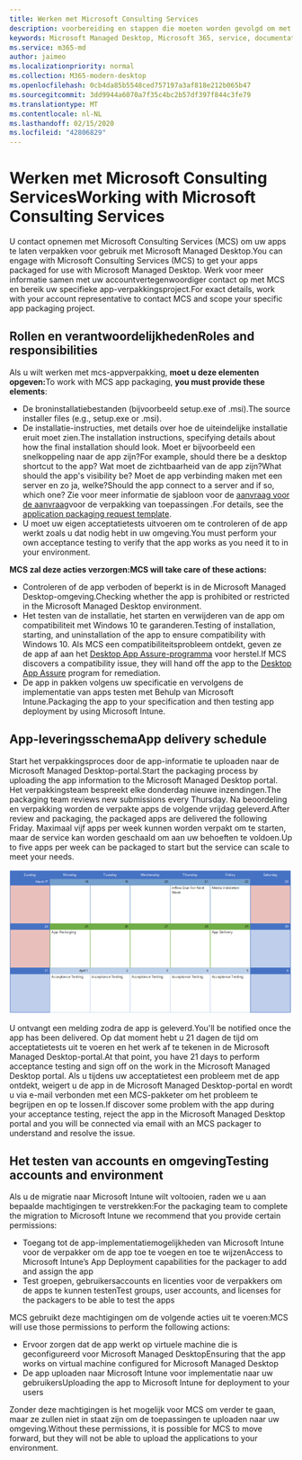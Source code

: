 ```yaml
---
title: Werken met Microsoft Consulting Services
description: voorbereiding en stappen die moeten worden gevolgd om met MCS samen te werken om uw apps te verpakken
keywords: Microsoft Managed Desktop, Microsoft 365, service, documentatie, apps, MCS, verpakking
ms.service: m365-md
author: jaimeo
ms.localizationpriority: normal
ms.collection: M365-modern-desktop
ms.openlocfilehash: 0cb4da85b5548ced757197a3af818e212b065b47
ms.sourcegitcommit: 3dd9944a6070a7f35c4bc2b57df397f844c3fe79
ms.translationtype: MT
ms.contentlocale: nl-NL
ms.lasthandoff: 02/15/2020
ms.locfileid: "42806829"
---
```

# <a name="working-with-microsoft-consulting-services"></a><span data-ttu-id="62c1f-104">Werken met Microsoft Consulting Services</span><span class="sxs-lookup"><span data-stu-id="62c1f-104">Working with Microsoft Consulting Services</span></span>

<span data-ttu-id="62c1f-105">U contact opnemen met Microsoft Consulting Services (MCS) om uw apps te laten verpakken voor gebruik met Microsoft Managed Desktop.</span><span class="sxs-lookup"><span data-stu-id="62c1f-105">You can engage with Microsoft Consulting Services (MCS) to get your apps packaged for use with Microsoft Managed Desktop.</span></span> <span data-ttu-id="62c1f-106">Werk voor meer informatie samen met uw accountvertegenwoordiger contact op met MCS en bereik uw specifieke app-verpakkingsproject.</span><span class="sxs-lookup"><span data-stu-id="62c1f-106">For exact details, work with your account representative to contact MCS and scope your specific app packaging project.</span></span>

## <a name="roles-and-responsibilities"></a><span data-ttu-id="62c1f-107">Rollen en verantwoordelijkheden</span><span class="sxs-lookup"><span data-stu-id="62c1f-107">Roles and responsibilities</span></span>

<span data-ttu-id="62c1f-108">Als u wilt werken met mcs-appverpakking, **moet u deze elementen opgeven:**</span><span class="sxs-lookup"><span data-stu-id="62c1f-108">To work with MCS app packaging, **you must provide these elements**:</span></span>

- <span data-ttu-id="62c1f-109">De broninstallatiebestanden (bijvoorbeeld setup.exe of .msi).</span><span class="sxs-lookup"><span data-stu-id="62c1f-109">The source installer files (e.g., setup.exe or .msi).</span></span>
- <span data-ttu-id="62c1f-110">De installatie-instructies, met details over hoe de uiteindelijke installatie eruit moet zien.</span><span class="sxs-lookup"><span data-stu-id="62c1f-110">The installation instructions, specifying details about how the final installation should look.</span></span> <span data-ttu-id="62c1f-111">Moet er bijvoorbeeld een snelkoppeling naar de app zijn?</span><span class="sxs-lookup"><span data-stu-id="62c1f-111">For example, should there be a desktop shortcut to the app?</span></span> <span data-ttu-id="62c1f-112">Wat moet de zichtbaarheid van de app zijn?</span><span class="sxs-lookup"><span data-stu-id="62c1f-112">What should the app's visibility be?</span></span> <span data-ttu-id="62c1f-113">Moet de app verbinding maken met een server en zo ja, welke?</span><span class="sxs-lookup"><span data-stu-id="62c1f-113">Should the app connect to a server and if so, which one?</span></span> <span data-ttu-id="62c1f-114">Zie voor meer informatie de sjabloon voor de [aanvraag voor de aanvraag](https://github.com/MicrosoftDocs/microsoft-365-docs/raw/public/microsoft-365/managed-desktop/get-ready/downloads/app-packaging-template.docx)voor de verpakking van toepassingen .</span><span class="sxs-lookup"><span data-stu-id="62c1f-114">For details, see the [application packaging request template](https://github.com/MicrosoftDocs/microsoft-365-docs/raw/public/microsoft-365/managed-desktop/get-ready/downloads/app-packaging-template.docx).</span></span>
- <span data-ttu-id="62c1f-115">U moet uw eigen acceptatietests uitvoeren om te controleren of de app werkt zoals u dat nodig hebt in uw omgeving.</span><span class="sxs-lookup"><span data-stu-id="62c1f-115">You must perform your own acceptance testing to verify that the app works as you need it to in your environment.</span></span>

<span data-ttu-id="62c1f-116">**MCS zal deze acties verzorgen:**</span><span class="sxs-lookup"><span data-stu-id="62c1f-116">**MCS will take care of these actions:**</span></span>

- <span data-ttu-id="62c1f-117">Controleren of de app verboden of beperkt is in de Microsoft Managed Desktop-omgeving.</span><span class="sxs-lookup"><span data-stu-id="62c1f-117">Checking whether the app is prohibited or restricted in the Microsoft Managed Desktop environment.</span></span>
- <span data-ttu-id="62c1f-118">Het testen van de installatie, het starten en verwijderen van de app om compatibiliteit met Windows 10 te garanderen.</span><span class="sxs-lookup"><span data-stu-id="62c1f-118">Testing of installation, starting, and uninstallation of the app to ensure compatibility with Windows 10.</span></span> <span data-ttu-id="62c1f-119">Als MCS een compatibiliteitsprobleem ontdekt, geven ze de app af aan het [Desktop App Assure-programma](https://docs.microsoft.com/fasttrack/win-10-desktop-app-assure) voor herstel.</span><span class="sxs-lookup"><span data-stu-id="62c1f-119">If MCS discovers a compatibility issue, they will hand off the app to the [Desktop App Assure](https://docs.microsoft.com/fasttrack/win-10-desktop-app-assure) program for remediation.</span></span>
- <span data-ttu-id="62c1f-120">De app in pakken volgens uw specificatie en vervolgens de implementatie van apps testen met Behulp van Microsoft Intune.</span><span class="sxs-lookup"><span data-stu-id="62c1f-120">Packaging the app to your specification and then testing app deployment by using Microsoft Intune.</span></span>

## <a name="app-delivery-schedule"></a><span data-ttu-id="62c1f-121">App-leveringsschema</span><span class="sxs-lookup"><span data-stu-id="62c1f-121">App delivery schedule</span></span>

<span data-ttu-id="62c1f-122">Start het verpakkingsproces door de app-informatie te uploaden naar de Microsoft Managed Desktop-portal.</span><span class="sxs-lookup"><span data-stu-id="62c1f-122">Start the packaging process by uploading the app information to the Microsoft Managed Desktop portal.</span></span> <span data-ttu-id="62c1f-123">Het verpakkingsteam bespreekt elke donderdag nieuwe inzendingen.</span><span class="sxs-lookup"><span data-stu-id="62c1f-123">The packaging team reviews new submissions every Thursday.</span></span> <span data-ttu-id="62c1f-124">Na beoordeling en verpakking worden de verpakte apps de volgende vrijdag geleverd.</span><span class="sxs-lookup"><span data-stu-id="62c1f-124">After review and packaging, the packaged apps are delivered the following Friday.</span></span> <span data-ttu-id="62c1f-125">Maximaal vijf apps per week kunnen worden verpakt om te starten, maar de service kan worden geschaald om aan uw behoeften te voldoen.</span><span class="sxs-lookup"><span data-stu-id="62c1f-125">Up to five apps per week can be packaged to start but the service can scale to meet your needs.</span></span>

![agenda met app-instroom op een donderdag (de 21e in dit voorbeeld), mediavalidatie de volgende dag, verpakking op de volgende maandag (de 25e) en app-levering op de daaropvolgende vrijdag (de 29e)](../../media/MCS-cal.png)

<span data-ttu-id="62c1f-127">U ontvangt een melding zodra de app is geleverd.</span><span class="sxs-lookup"><span data-stu-id="62c1f-127">You'll be notified once the app has been delivered.</span></span> <span data-ttu-id="62c1f-128">Op dat moment hebt u 21 dagen de tijd om acceptatietests uit te voeren en het werk af te tekenen in de Microsoft Managed Desktop-portal.</span><span class="sxs-lookup"><span data-stu-id="62c1f-128">At that point, you have 21 days to perform acceptance testing and sign off on the work in the Microsoft Managed Desktop portal.</span></span> <span data-ttu-id="62c1f-129">Als u tijdens uw acceptatietest een probleem met de app ontdekt, weigert u de app in de Microsoft Managed Desktop-portal en wordt u via e-mail verbonden met een MCS-pakketer om het probleem te begrijpen en op te lossen.</span><span class="sxs-lookup"><span data-stu-id="62c1f-129">If discover some problem with the app during your acceptance testing, reject the app in the Microsoft Managed Desktop portal and you will be connected via email with an MCS packager to understand and resolve the issue.</span></span>

## <a name="testing-accounts-and-environment"></a><span data-ttu-id="62c1f-130">Het testen van accounts en omgeving</span><span class="sxs-lookup"><span data-stu-id="62c1f-130">Testing accounts and environment</span></span>

<span data-ttu-id="62c1f-131">Als u de migratie naar Microsoft Intune wilt voltooien, raden we u aan bepaalde machtigingen te verstrekken:</span><span class="sxs-lookup"><span data-stu-id="62c1f-131">For the packaging team to complete the migration to Microsoft Intune we recommend that you provide certain permissions:</span></span>
 
-   <span data-ttu-id="62c1f-132">Toegang tot de app-implementatiemogelijkheden van Microsoft Intune voor de verpakker om de app toe te voegen en toe te wijzen</span><span class="sxs-lookup"><span data-stu-id="62c1f-132">Access to Microsoft Intune’s App Deployment capabilities for the packager to add and assign the app</span></span> 
-   <span data-ttu-id="62c1f-133">Test groepen, gebruikersaccounts en licenties voor de verpakkers om de apps te kunnen testen</span><span class="sxs-lookup"><span data-stu-id="62c1f-133">Test groups, user accounts, and licenses for the packagers to be able to test the apps</span></span>

<span data-ttu-id="62c1f-134">MCS gebruikt deze machtigingen om de volgende acties uit te voeren:</span><span class="sxs-lookup"><span data-stu-id="62c1f-134">MCS will use those permissions to perform the following actions:</span></span>
 
-   <span data-ttu-id="62c1f-135">Ervoor zorgen dat de app werkt op virtuele machine die is geconfigureerd voor Microsoft Managed Desktop</span><span class="sxs-lookup"><span data-stu-id="62c1f-135">Ensuring that the app works on virtual machine configured for Microsoft Managed Desktop</span></span>
-   <span data-ttu-id="62c1f-136">De app uploaden naar Microsoft Intune voor implementatie naar uw gebruikers</span><span class="sxs-lookup"><span data-stu-id="62c1f-136">Uploading the app to Microsoft Intune for deployment to your users</span></span>

<span data-ttu-id="62c1f-137">Zonder deze machtigingen is het mogelijk voor MCS om verder te gaan, maar ze zullen niet in staat zijn om de toepassingen te uploaden naar uw omgeving.</span><span class="sxs-lookup"><span data-stu-id="62c1f-137">Without these permissions, it is possible for MCS to move forward, but they will not be able to upload the applications to your environment.</span></span>


